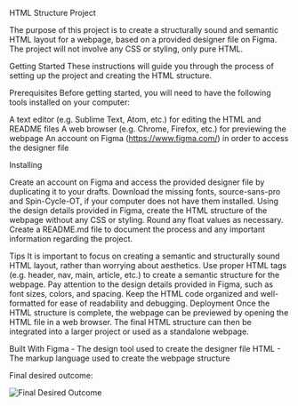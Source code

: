 HTML Structure Project

The purpose of this project is to create a structurally sound and semantic HTML layout for a webpage, based on a provided designer file on Figma. The project will not involve any CSS or styling, only pure HTML.

Getting Started
These instructions will guide you through the process of setting up the project and creating the HTML structure.

Prerequisites
Before getting started, you will need to have the following tools installed on your computer:

A text editor (e.g. Sublime Text, Atom, etc.) for editing the HTML and README files
A web browser (e.g. Chrome, Firefox, etc.) for previewing the webpage
An account on Figma (https://www.figma.com/) in order to access the designer file

Installing

Create an account on Figma and access the provided designer file by duplicating it to your drafts.
Download the missing fonts, source-sans-pro and Spin-Cycle-OT, if your computer does not have them installed.
Using the design details provided in Figma, create the HTML structure of the webpage without any CSS or styling.
Round any float values as necessary.
Create a README.md file to document the process and any important information regarding the project.

Tips
It is important to focus on creating a semantic and structurally sound HTML layout, rather than worrying about aesthetics.
Use proper HTML tags (e.g. header, nav, main, article, etc.) to create a semantic structure for the webpage.
Pay attention to the design details provided in Figma, such as font sizes, colors, and spacing.
Keep the HTML code organized and well-formatted for ease of readability and debugging.
Deployment
Once the HTML structure is complete, the webpage can be previewed by opening the HTML file in a web browser. The final HTML structure can then be integrated into a larger project or used as a standalone webpage.

Built With
Figma - The design tool used to create the designer file
HTML - The markup language used to create the webpage structure


Final desired outcome:

![Final Desired Outcome](../../Downloads/School%20Page@2x.png)